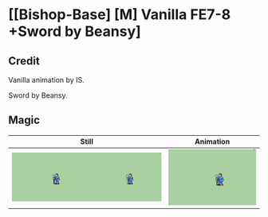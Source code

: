 # [\[Bishop-Base\] \[M\] Vanilla FE7-8 +Sword by Beansy]

## Credit

Vanilla animation by IS.

Sword by Beansy.
	
## Magic

| Still | Animation |
| :---: | :-------: |
| ![Magic still](./Magic_000.png) | ![Magic animation](./Magic.gif) |

